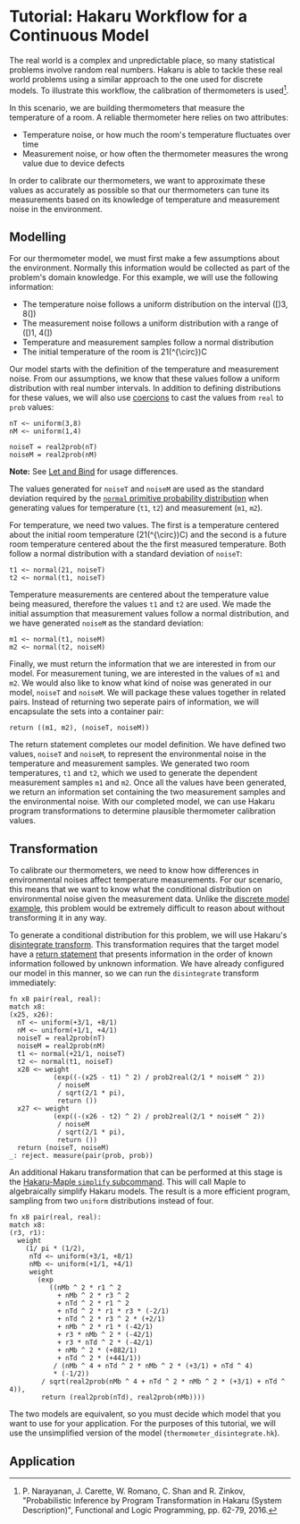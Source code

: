 # Tutorial: Hakaru Workflow for a Continuous Model #

The real world is a complex and unpredictable place, so many statistical problems involve random real numbers. Hakaru is able to tackle
these real world problems using a similar approach to the one used for discrete models. To illustrate this workflow, the calibration of
thermometers is used[^1].

In this scenario, we are building thermometers that measure the temperature of a room. A reliable thermometer here relies on two
attributes:

- Temperature noise, or how much the room's temperature fluctuates over time
- Measurement noise, or how often the thermometer measures the wrong value due to device defects

In order to calibrate our thermometers, we want to approximate these values as accurately as possible so that our thermometers can 
tune its measurements based on its knowledge of temperature and measurement noise in the environment. 

## Modelling ##

For our thermometer model, we must first make a few assumptions about the environment. Normally this information would be collected as
part of the problem's domain knowledge. For this example, we will use the following information:

- The temperature noise follows a uniform distribution on the interval \([\)3, 8\(]\)
- The measurement noise follows a uniform distribution with a range of \([\)1, 4\(]\)
- Temperature and measurement samples follow a normal distribution
- The initial temperature of the room is 21\(^{\circ}\)C

Our model starts with the definition of the temperature and measurement noise. From our assumptions, we know that these values follow
a uniform distribution with real number intervals. In addition to defining distributions for these values, we will also use 
[coercions](../lang/coercions.md) to cast the values from `real` to `prob` values:

````nohighlight
nT <~ uniform(3,8)
nM <~ uniform(1,4)

noiseT = real2prob(nT)
noiseM = real2prob(nM)
````

**Note:** See [Let and Bind](../lang/letbind.md) for usage differences.

The values generated for `noiseT` and `noiseM` are used as the standard deviation required by the [`normal` primitive probability 
distribution](../lang/rand.md) when generating values for temperature (`t1`, `t2`) and measurement (`m1`, `m2`).

For temperature, we need two values. The first is a temperature centered about the initial room temperature (21\(^{\circ}\)C) and the 
second is a future room temperature centered about the the first measured temperature. Both follow a normal distribution with a 
standard deviation of `noiseT`: 

````nohighlight
t1 <~ normal(21, noiseT)
t2 <~ normal(t1, noiseT)
````

Temperature measurements are centered about the temperature value being measured, therefore the values `t1` and `t2` are used. 
We made the initial assumption that measurement values follow a normal distribution, and we have generated `noiseM` as the standard
deviation:

````nohighlight
m1 <~ normal(t1, noiseM)
m2 <~ normal(t2, noiseM)
````

Finally, we must return the information that we are interested in from our model. For measurement tuning, we are interested in the 
values of `m1` and `m2`. We would also like to know what kind of noise was generated in our model, `noiseT` and `noiseM`. We will
package these values together in related pairs. Instead of returning two seperate pairs of information, we will encapsulate the sets
into a container pair:

````nohighlight
return ((m1, m2), (noiseT, noiseM))
````

The return statement completes our model definition. We have defined two values, `noiseT` and `noiseM`, to represent the environmental
noise in the temperature and measurement samples. We generated two room temperatures, `t1` and `t2`, which we used to generate the 
dependent measurement samples `m1` and `m2`. Once all the values have been generated, we return an information set containing the two
measurement samples and the environmental noise. With our completed model, we can use Hakaru program transformations to determine 
plausible thermometer calibration values.

## Transformation ##

To calibrate our thermometers, we need to know how differences in environmental noises affect temperature measurements. For our scenario,
this means that we want to know what the conditional distribution on environmental noise given the measurement data. Unlike the [discrete
model example](discrete.md), this problem would be extremely difficult to reason about without transforming it in any way. 

To generate a conditional distribution for this problem, we will use Hakaru's [disintegrate transform](../transforms/disintegrate.md).
This transformation requires that the target model have a [return statement](../lang/rand.md) that presents information in the order of 
known information followed by unknown information. We have already configured our model in this manner, so we can run the `disintegrate`
transform immediately:

````nohighlight
fn x8 pair(real, real):
match x8:
(x25, x26):
  nT <~ uniform(+3/1, +8/1)
  nM <~ uniform(+1/1, +4/1)
  noiseT = real2prob(nT)
  noiseM = real2prob(nM)
  t1 <~ normal(+21/1, noiseT)
  t2 <~ normal(t1, noiseT)
  x28 <~ weight
           (exp((-(x25 - t1) ^ 2) / prob2real(2/1 * noiseM ^ 2))
            / noiseM
            / sqrt(2/1 * pi),
            return ())
  x27 <~ weight
           (exp((-(x26 - t2) ^ 2) / prob2real(2/1 * noiseM ^ 2))
            / noiseM
            / sqrt(2/1 * pi),
            return ())
  return (noiseT, noiseM)
_: reject. measure(pair(prob, prob))
````

An additional Hakaru transformation that can be performed at this stage is
the [Hakaru-Maple `simplify` subcommand](../transforms/hk-maple.md). This will
call Maple to algebraically simplify Hakaru models. The result is a more
efficient program, sampling from two `uniform` distributions instead of four.

````nohighlight
fn x8 pair(real, real):
match x8:
(r3, r1):
  weight
    (1/ pi * (1/2),
     nTd <~ uniform(+3/1, +8/1)
     nMb <~ uniform(+1/1, +4/1)
     weight
       (exp
          ((nMb ^ 2 * r1 ^ 2
            + nMb ^ 2 * r3 ^ 2
            + nTd ^ 2 * r1 ^ 2
            + nTd ^ 2 * r1 * r3 * (-2/1)
            + nTd ^ 2 * r3 ^ 2 * (+2/1)
            + nMb ^ 2 * r1 * (-42/1)
            + r3 * nMb ^ 2 * (-42/1)
            + r3 * nTd ^ 2 * (-42/1)
            + nMb ^ 2 * (+882/1)
            + nTd ^ 2 * (+441/1))
           / (nMb ^ 4 + nTd ^ 2 * nMb ^ 2 * (+3/1) + nTd ^ 4)
           * (-1/2))
        / sqrt(real2prob(nMb ^ 4 + nTd ^ 2 * nMb ^ 2 * (+3/1) + nTd ^ 4)),
        return (real2prob(nTd), real2prob(nMb))))
````

The two models are equivalent, so you must decide which model that you want to use for your application. For the purposes of this tutorial, we will use the
unsimplified version of the model (`thermometer_disintegrate.hk`).

## Application ##

[^1]: P. Narayanan, J. Carette, W. Romano, C. Shan and R. Zinkov, "Probabilistic Inference by Program Transformation in Hakaru (System Description)", Functional and Logic 
Programming, pp. 62-79, 2016.
